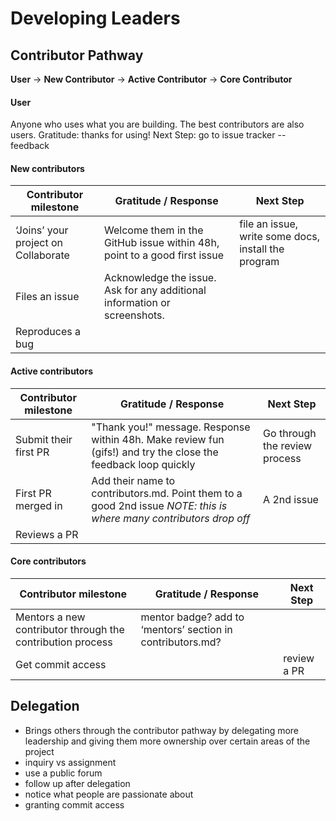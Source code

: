 # Developing Leaders
## Contributor Pathway
**User** -> **New Contributor** -> **Active Contributor** -> **Core Contributor**

#### User

Anyone who uses what you are building. The best contributors are also users.
Gratitude: thanks for using!
Next Step: go to issue tracker -- feedback

#### New contributors

Contributor milestone | Gratitude / Response | Next Step
--- | --- | ---
‘Joins’ your project on Collaborate | Welcome them in the GitHub issue within 48h, point to a good first issue | file an issue, write some docs, install the program
Files an issue | Acknowledge the issue. Ask for any additional information or screenshots. |
Reproduces a bug | |


#### Active contributors

Contributor milestone | Gratitude / Response | Next Step
--- | --- | ---
Submit their first PR | "Thank you!" message. Response within 48h. Make review fun (gifs!) and try the close the feedback loop quickly | Go through the review process
First PR merged in | Add their name to contributors.md. Point them to a good 2nd issue *NOTE: this is where many contributors drop off* | A 2nd issue
Reviews a PR | |


#### Core contributors

Contributor milestone | Gratitude / Response | Next Step
--- | --- | ---
Mentors a new contributor through the contribution process | mentor badge? add to ‘mentors’ section in contributors.md? |
Get commit access | | review a PR



## Delegation

* Brings others through the contributor pathway by delegating more leadership and giving them more ownership over certain areas of the project
* inquiry vs assignment
* use a public forum
* follow up after delegation
* notice what people are passionate about
* granting commit access
